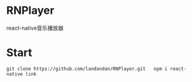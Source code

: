# RNPlayer
react-native音乐播放器

# Start
`git clone https://github.com/landandan/RNPlayer.git  
  npm i
  react-native link`